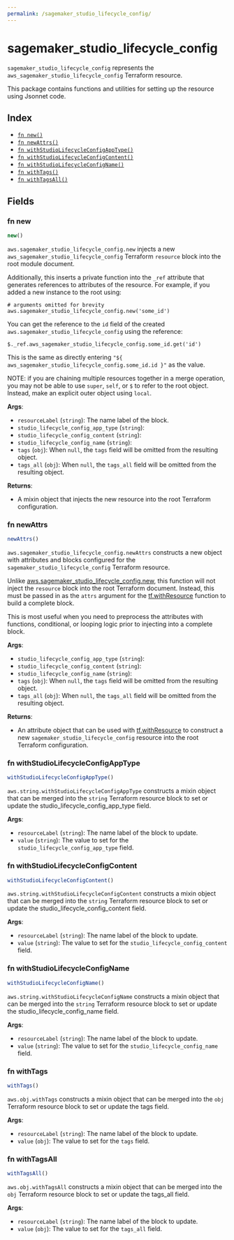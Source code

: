 ```yaml
---
permalink: /sagemaker_studio_lifecycle_config/
---
```


# sagemaker_studio_lifecycle_config

`sagemaker_studio_lifecycle_config` represents the `aws_sagemaker_studio_lifecycle_config` Terraform resource.



This package contains functions and utilities for setting up the resource using Jsonnet code.


## Index

* [`fn new()`](#fn-new)
* [`fn newAttrs()`](#fn-newattrs)
* [`fn withStudioLifecycleConfigAppType()`](#fn-withstudiolifecycleconfigapptype)
* [`fn withStudioLifecycleConfigContent()`](#fn-withstudiolifecycleconfigcontent)
* [`fn withStudioLifecycleConfigName()`](#fn-withstudiolifecycleconfigname)
* [`fn withTags()`](#fn-withtags)
* [`fn withTagsAll()`](#fn-withtagsall)

## Fields

### fn new

```ts
new()
```


`aws.sagemaker_studio_lifecycle_config.new` injects a new `aws_sagemaker_studio_lifecycle_config` Terraform `resource`
block into the root module document.

Additionally, this inserts a private function into the `_ref` attribute that generates references to attributes of the
resource. For example, if you added a new instance to the root using:

    # arguments omitted for brevity
    aws.sagemaker_studio_lifecycle_config.new('some_id')

You can get the reference to the `id` field of the created `aws.sagemaker_studio_lifecycle_config` using the reference:

    $._ref.aws_sagemaker_studio_lifecycle_config.some_id.get('id')

This is the same as directly entering `"${ aws_sagemaker_studio_lifecycle_config.some_id.id }"` as the value.

NOTE: if you are chaining multiple resources together in a merge operation, you may not be able to use `super`, `self`,
or `$` to refer to the root object. Instead, make an explicit outer object using `local`.

**Args**:
  - `resourceLabel` (`string`): The name label of the block.
  - `studio_lifecycle_config_app_type` (`string`): 
  - `studio_lifecycle_config_content` (`string`): 
  - `studio_lifecycle_config_name` (`string`): 
  - `tags` (`obj`):  When `null`, the `tags` field will be omitted from the resulting object.
  - `tags_all` (`obj`):  When `null`, the `tags_all` field will be omitted from the resulting object.

**Returns**:
- A mixin object that injects the new resource into the root Terraform configuration.


### fn newAttrs

```ts
newAttrs()
```


`aws.sagemaker_studio_lifecycle_config.newAttrs` constructs a new object with attributes and blocks configured for the `sagemaker_studio_lifecycle_config`
Terraform resource.

Unlike [aws.sagemaker_studio_lifecycle_config.new](#fn-new), this function will not inject the `resource`
block into the root Terraform document. Instead, this must be passed in as the `attrs` argument for the
[tf.withResource](https://github.com/tf-libsonnet/core/tree/main/docs#fn-withresource) function to build a complete block.

This is most useful when you need to preprocess the attributes with functions, conditional, or looping logic prior to
injecting into a complete block.

**Args**:
  - `studio_lifecycle_config_app_type` (`string`): 
  - `studio_lifecycle_config_content` (`string`): 
  - `studio_lifecycle_config_name` (`string`): 
  - `tags` (`obj`):  When `null`, the `tags` field will be omitted from the resulting object.
  - `tags_all` (`obj`):  When `null`, the `tags_all` field will be omitted from the resulting object.

**Returns**:
  - An attribute object that can be used with [tf.withResource](https://github.com/tf-libsonnet/core/tree/main/docs#fn-withresource) to construct a new `sagemaker_studio_lifecycle_config` resource into the root Terraform configuration.


### fn withStudioLifecycleConfigAppType

```ts
withStudioLifecycleConfigAppType()
```

`aws.string.withStudioLifecycleConfigAppType` constructs a mixin object that can be merged into the `string`
Terraform resource block to set or update the studio_lifecycle_config_app_type field.



**Args**:
  - `resourceLabel` (`string`): The name label of the block to update.
  - `value` (`string`): The value to set for the `studio_lifecycle_config_app_type` field.


### fn withStudioLifecycleConfigContent

```ts
withStudioLifecycleConfigContent()
```

`aws.string.withStudioLifecycleConfigContent` constructs a mixin object that can be merged into the `string`
Terraform resource block to set or update the studio_lifecycle_config_content field.



**Args**:
  - `resourceLabel` (`string`): The name label of the block to update.
  - `value` (`string`): The value to set for the `studio_lifecycle_config_content` field.


### fn withStudioLifecycleConfigName

```ts
withStudioLifecycleConfigName()
```

`aws.string.withStudioLifecycleConfigName` constructs a mixin object that can be merged into the `string`
Terraform resource block to set or update the studio_lifecycle_config_name field.



**Args**:
  - `resourceLabel` (`string`): The name label of the block to update.
  - `value` (`string`): The value to set for the `studio_lifecycle_config_name` field.


### fn withTags

```ts
withTags()
```

`aws.obj.withTags` constructs a mixin object that can be merged into the `obj`
Terraform resource block to set or update the tags field.



**Args**:
  - `resourceLabel` (`string`): The name label of the block to update.
  - `value` (`obj`): The value to set for the `tags` field.


### fn withTagsAll

```ts
withTagsAll()
```

`aws.obj.withTagsAll` constructs a mixin object that can be merged into the `obj`
Terraform resource block to set or update the tags_all field.



**Args**:
  - `resourceLabel` (`string`): The name label of the block to update.
  - `value` (`obj`): The value to set for the `tags_all` field.
